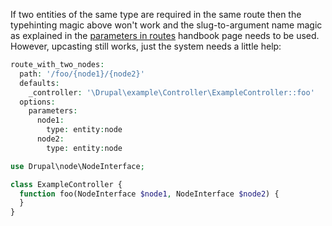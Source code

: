 If two entities of the same type are required in the same route then the typehinting magic above won't work and the slug-to-argument name magic as explained in the [parameters in routes](https://www.drupal.org/docs/8/api/routing-system/parameter-upcasting-in-routes) handbook page needs to be used. However, upcasting still works, just the system needs a little help:

```php
route_with_two_nodes:
  path: '/foo/{node1}/{node2}'
  defaults:
    _controller: '\Drupal\example\Controller\ExampleController::foo'
  options:
    parameters:
      node1:
        type: entity:node
      node2:
        type: entity:node

```

```php
use Drupal\node\NodeInterface;

class ExampleController {
  function foo(NodeInterface $node1, NodeInterface $node2) {
  }
}

```